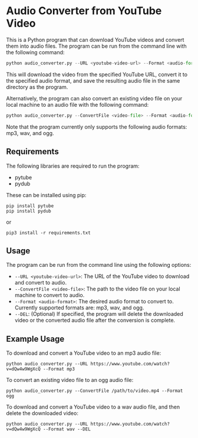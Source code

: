 

# Audio Converter from YouTube Video

This is a Python program that can download YouTube videos and convert them into audio files. The program can be run from the command line with the following command:

```python
python audio_converter.py --URL <youtube-video-url> --Format <audio-format>
```

This will download the video from the specified YouTube URL, convert it to the specified audio format, and save the resulting audio file in the same directory as the program. 

Alternatively, the program can also convert an existing video file on your local machine to an audio file with the following command:

```python
python audio_converter.py --ConvertFile <video-file> --Format <audio-format>
```

Note that the program currently only supports the following audio formats: mp3, wav, and ogg.

## Requirements

The following libraries are required to run the program:

* pytube
* pydub

These can be installed using pip:

```
pip install pytube
pip install pydub
```
or
```
pip3 install -r requirements.txt
```
## Usage

The program can be run from the command line using the following options:

* `--URL <youtube-video-url>`: The URL of the YouTube video to download and convert to audio.
* `--ConvertFile <video-file>`: The path to the video file on your local machine to convert to audio.
* `--Format <audio-format>`: The desired audio format to convert to. Currently supported formats are: mp3, wav, and ogg.
* `--DEL`: (Optional) If specified, the program will delete the downloaded video or the converted audio file after the conversion is complete.

## Example Usage

To download and convert a YouTube video to an mp3 audio file:

```
python audio_converter.py --URL https://www.youtube.com/watch?v=dQw4w9WgXcQ --Format mp3
```

To convert an existing video file to an ogg audio file:

```
python audio_converter.py --ConvertFile /path/to/video.mp4 --Format ogg
```

To download and convert a YouTube video to a wav audio file, and then delete the downloaded video:

```
python audio_converter.py --URL https://www.youtube.com/watch?v=dQw4w9WgXcQ --Format wav --DEL
```